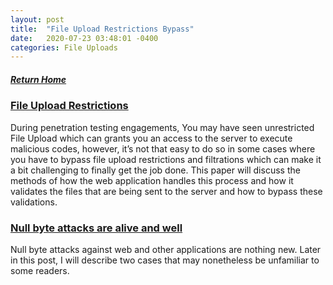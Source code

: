 ```yaml
---
layout: post
title:  "File Upload Restrictions Bypass"
date:   2020-07-23 03:48:01 -0400
categories: File Uploads
---
```

##### [Return Home](https://thegetch.github.io/penetration/testing/resources/2020/07/24/Home/)

### [File Upload Restrictions](https://www.exploit-db.com/docs/english/45074-file-upload-restrictions-bypass.pdf)

During  penetration  testing  engagements,  You  may  have seen  unrestricted File Upload which can grants you an access to the server to execute malicious codes, however, it’s not that easy to do so in some cases where you have to bypass file upload restrictions and filtrations which can make it a bit challenging to finally get the job done. This paper will discuss the methods of how the web application handles this process and how it validates the files that are being sent to the server and how to bypass these validations.

### [Null byte attacks are alive and well](https://portswigger.net/blog/null-byte-attacks-are-alive-and-well)

Null byte attacks against web and other applications are nothing new. Later in this post, I will describe two cases that may nonetheless be unfamiliar to some readers.
